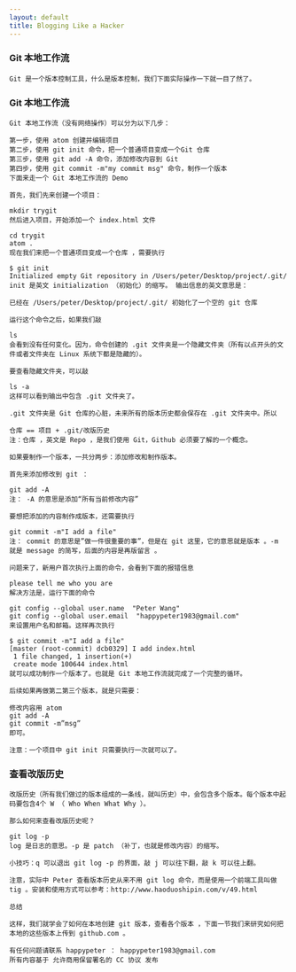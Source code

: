 ```yaml
---
layout: default
title: Blogging Like a Hacker
---
```




###  Git 本地工作流

    Git 是一个版本控制工具，什么是版本控制，我们下面实际操作一下就一目了然了。

###  Git 本地工作流

    Git 本地工作流（没有网络操作）可以分为以下几步：

    第一步，使用 atom 创建并编辑项目
    第二步，使用 git init 命令，把一个普通项目变成一个Git 仓库
    第三步，使用 git add -A 命令，添加修改内容到 Git
    第四步，使用 git commit -m"my commit msg" 命令，制作一个版本
    下面来走一个 Git 本地工作流的 Demo

    首先，我们先来创建一个项目：

    mkdir trygit
    然后进入项目，开始添加一个 index.html 文件

    cd trygit
    atom .
    现在我们来把一个普通项目变成一个仓库 ，需要执行

    $ git init
    Initialized empty Git repository in /Users/peter/Desktop/project/.git/
    init 是英文 initialization （初始化）的缩写。 输出信息的英文意思是：

    已经在 /Users/peter/Desktop/project/.git/ 初始化了一个空的 git 仓库

    运行这个命令之后，如果我们敲

    ls
    会看到没有任何变化。因为，命令创建的 .git 文件夹是一个隐藏文件夹（所有以点开头的文件或者文件夹在 Linux 系统下都是隐藏的）。

    要查看隐藏文件夹，可以敲

    ls -a
    这样可以看到输出中包含 .git 文件夹了。

    .git 文件夹是 Git 仓库的心脏，未来所有的版本历史都会保存在 .git 文件夹中。所以

    仓库 == 项目 + .git/改版历史
    注：仓库 ，英文是 Repo ，是我们使用 Git，Github 必须要了解的一个概念。

    如果要制作一个版本，一共分两步：添加修改和制作版本。

    首先来添加修改到 git ：

    git add -A
    注： -A 的意思是添加“所有当前修改内容”

    要想把添加的内容制作成版本，还需要执行

    git commit -m"I add a file"
    注： commit 的意思是”做一件很重要的事”，但是在 git 这里，它的意思就是版本 。-m 就是 message 的简写，后面的内容是再版留言 。

    问题来了，新用户首次执行上面的命令，会看到下面的报错信息

    please tell me who you are
    解决方法是，运行下面的命令

    git config --global user.name  "Peter Wang"
    git config --global user.email  "happypeter1983@gmail.com"
    来设置用户名和邮箱。这样再次执行

    $ git commit -m"I add a file"
    [master (root-commit) dcb0329] I add index.html
     1 file changed, 1 insertion(+)
     create mode 100644 index.html
    就可以成功制作一个版本了。也就是 Git 本地工作流就完成了一个完整的循环。

    后续如果再做第二第三个版本，就是只需要：

    修改内容用 atom
    git add -A
    git commit -m”msg”
    即可。

    注意：一个项目中 git init 只需要执行一次就可以了。

###  查看改版历史

    改版历史（所有我们做过的版本组成的一条线，就叫历史）中，会包含多个版本。每个版本中起码要包含4个 W （ Who When What Why ）。

    那么如何来查看改版历史呢？

    git log -p
    log 是日志的意思。-p 是 patch （补丁，也就是修改内容）的缩写。

    小技巧：q 可以退出 git log -p 的界面，敲 j 可以往下翻，敲 k 可以往上翻。

    注意，实际中 Peter 查看版本历史从来不用 git log 命令，而是使用一个前端工具叫做 tig 。安装和使用方式可以参考：http://www.haoduoshipin.com/v/49.html

    总结

    这样，我们就学会了如何在本地创建 git 版本，查看各个版本 ，下面一节我们来研究如何把本地的这些版本上传到 github.com 。

    有任何问题请联系 happypeter ： happypeter1983@gmail.com
    所有内容基于 允许商用保留署名的 CC 协议 发布
